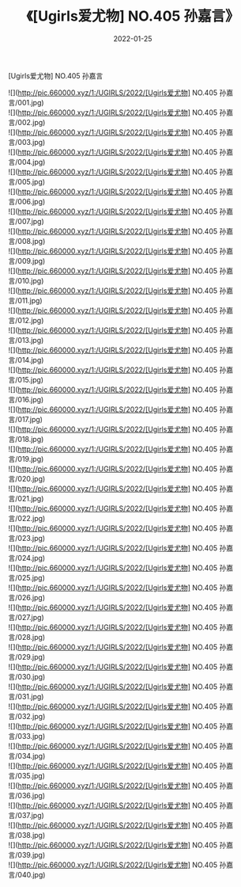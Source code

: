 ﻿---
layout: post
title:  《[Ugirls爱尤物] NO.405 孙嘉言》
date:   2022-01-25
img: http://pic.660000.xyz/1:/UGIRLS/2022/[Ugirls爱尤物] NO.405 孙嘉言/000.jpg
categories: [美女, 清纯, 唯美]
---

[Ugirls爱尤物] NO.405 孙嘉言

 ![](http://pic.660000.xyz/1:/UGIRLS/2022/[Ugirls爱尤物] NO.405 孙嘉言/001.jpg) <br>![](http://pic.660000.xyz/1:/UGIRLS/2022/[Ugirls爱尤物] NO.405 孙嘉言/002.jpg) <br>![](http://pic.660000.xyz/1:/UGIRLS/2022/[Ugirls爱尤物] NO.405 孙嘉言/003.jpg) <br>![](http://pic.660000.xyz/1:/UGIRLS/2022/[Ugirls爱尤物] NO.405 孙嘉言/004.jpg) <br>![](http://pic.660000.xyz/1:/UGIRLS/2022/[Ugirls爱尤物] NO.405 孙嘉言/005.jpg) <br>![](http://pic.660000.xyz/1:/UGIRLS/2022/[Ugirls爱尤物] NO.405 孙嘉言/006.jpg) <br>![](http://pic.660000.xyz/1:/UGIRLS/2022/[Ugirls爱尤物] NO.405 孙嘉言/007.jpg) <br>![](http://pic.660000.xyz/1:/UGIRLS/2022/[Ugirls爱尤物] NO.405 孙嘉言/008.jpg) <br>![](http://pic.660000.xyz/1:/UGIRLS/2022/[Ugirls爱尤物] NO.405 孙嘉言/009.jpg) <br>![](http://pic.660000.xyz/1:/UGIRLS/2022/[Ugirls爱尤物] NO.405 孙嘉言/010.jpg) <br>![](http://pic.660000.xyz/1:/UGIRLS/2022/[Ugirls爱尤物] NO.405 孙嘉言/011.jpg) <br>![](http://pic.660000.xyz/1:/UGIRLS/2022/[Ugirls爱尤物] NO.405 孙嘉言/012.jpg) <br>![](http://pic.660000.xyz/1:/UGIRLS/2022/[Ugirls爱尤物] NO.405 孙嘉言/013.jpg) <br>![](http://pic.660000.xyz/1:/UGIRLS/2022/[Ugirls爱尤物] NO.405 孙嘉言/014.jpg) <br>![](http://pic.660000.xyz/1:/UGIRLS/2022/[Ugirls爱尤物] NO.405 孙嘉言/015.jpg) <br>![](http://pic.660000.xyz/1:/UGIRLS/2022/[Ugirls爱尤物] NO.405 孙嘉言/016.jpg) <br>![](http://pic.660000.xyz/1:/UGIRLS/2022/[Ugirls爱尤物] NO.405 孙嘉言/017.jpg) <br>![](http://pic.660000.xyz/1:/UGIRLS/2022/[Ugirls爱尤物] NO.405 孙嘉言/018.jpg) <br>![](http://pic.660000.xyz/1:/UGIRLS/2022/[Ugirls爱尤物] NO.405 孙嘉言/019.jpg) <br>![](http://pic.660000.xyz/1:/UGIRLS/2022/[Ugirls爱尤物] NO.405 孙嘉言/020.jpg) <br>![](http://pic.660000.xyz/1:/UGIRLS/2022/[Ugirls爱尤物] NO.405 孙嘉言/021.jpg) <br>![](http://pic.660000.xyz/1:/UGIRLS/2022/[Ugirls爱尤物] NO.405 孙嘉言/022.jpg) <br>![](http://pic.660000.xyz/1:/UGIRLS/2022/[Ugirls爱尤物] NO.405 孙嘉言/023.jpg) <br>![](http://pic.660000.xyz/1:/UGIRLS/2022/[Ugirls爱尤物] NO.405 孙嘉言/024.jpg) <br>![](http://pic.660000.xyz/1:/UGIRLS/2022/[Ugirls爱尤物] NO.405 孙嘉言/025.jpg) <br>![](http://pic.660000.xyz/1:/UGIRLS/2022/[Ugirls爱尤物] NO.405 孙嘉言/026.jpg) <br>![](http://pic.660000.xyz/1:/UGIRLS/2022/[Ugirls爱尤物] NO.405 孙嘉言/027.jpg) <br>![](http://pic.660000.xyz/1:/UGIRLS/2022/[Ugirls爱尤物] NO.405 孙嘉言/028.jpg) <br>![](http://pic.660000.xyz/1:/UGIRLS/2022/[Ugirls爱尤物] NO.405 孙嘉言/029.jpg) <br>![](http://pic.660000.xyz/1:/UGIRLS/2022/[Ugirls爱尤物] NO.405 孙嘉言/030.jpg) <br>![](http://pic.660000.xyz/1:/UGIRLS/2022/[Ugirls爱尤物] NO.405 孙嘉言/031.jpg) <br>![](http://pic.660000.xyz/1:/UGIRLS/2022/[Ugirls爱尤物] NO.405 孙嘉言/032.jpg) <br>![](http://pic.660000.xyz/1:/UGIRLS/2022/[Ugirls爱尤物] NO.405 孙嘉言/033.jpg) <br>![](http://pic.660000.xyz/1:/UGIRLS/2022/[Ugirls爱尤物] NO.405 孙嘉言/034.jpg) <br>![](http://pic.660000.xyz/1:/UGIRLS/2022/[Ugirls爱尤物] NO.405 孙嘉言/035.jpg) <br>![](http://pic.660000.xyz/1:/UGIRLS/2022/[Ugirls爱尤物] NO.405 孙嘉言/036.jpg) <br>![](http://pic.660000.xyz/1:/UGIRLS/2022/[Ugirls爱尤物] NO.405 孙嘉言/037.jpg) <br>![](http://pic.660000.xyz/1:/UGIRLS/2022/[Ugirls爱尤物] NO.405 孙嘉言/038.jpg) <br>![](http://pic.660000.xyz/1:/UGIRLS/2022/[Ugirls爱尤物] NO.405 孙嘉言/039.jpg) <br>![](http://pic.660000.xyz/1:/UGIRLS/2022/[Ugirls爱尤物] NO.405 孙嘉言/040.jpg) <br>